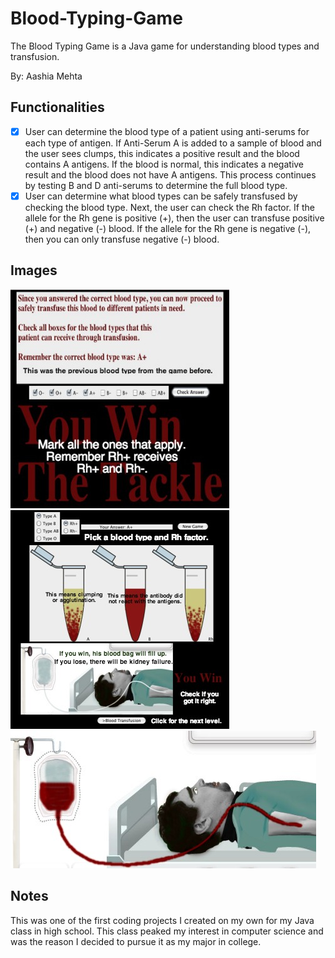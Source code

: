 # Blood-Typing-Game
The Blood Typing Game is a Java game for understanding blood types and transfusion.

By: Aashia Mehta

## Functionalities
- [x] User can determine the blood type of a patient using anti-serums for each type of antigen. If Anti-Serum A is added to a sample of blood and the user sees clumps, this indicates a positive result and the blood contains A antigens. If the blood is normal, this indicates a negative result and the blood does not have A antigens. This process continues by testing B and D anti-serums to determine the full blood type.
- [x] User can determine what blood types can be safely transfused by checking the blood type. Next, the user can check the Rh factor. If the allele for the Rh gene is positive (+), then the user can transfuse positive (+) and negative (-) blood. If the allele for the Rh gene is negative (-), then you can only transfuse negative (-) blood.

## Images
<img src='/BloodTransfusingInstructions.jpg'/>
<img src='/BloodTypingInstructions.jpg'/>
<img src='/ThirdWin.jpg'/>

## Notes
This was one of the first coding projects I created on my own for my Java class in high school. This class peaked my interest in computer science and was the reason I decided to pursue it as my major in college.
